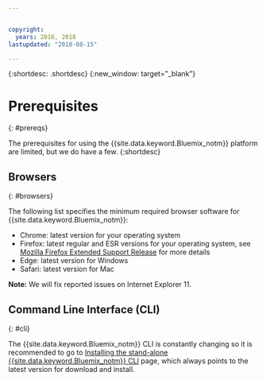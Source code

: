 ```yaml
---


copyright:
  years: 2016, 2018
lastupdated: "2018-08-15"

---
```


{:shortdesc: .shortdesc}
{:new_window: target="_blank"}

# Prerequisites
{: #prereqs}

The prerequisites for using the {{site.data.keyword.Bluemix_notm}} platform are limited, but we do have a few.
{:shortdesc}

## Browsers
{: #browsers}

The following list specifies the minimum required browser software for {{site.data.keyword.Bluemix_notm}}:

 * Chrome: latest version for your operating system
 * Firefox: latest regular and ESR versions for your operating system, see [Mozilla Firefox
Extended Support Release](https://www.mozilla.org/firefox/organizations/) for more details
 * Edge: latest version for Windows
 * Safari: latest version for Mac
 
 **Note:** We will fix reported issues on Internet Explorer 11.

## Command Line Interface (CLI)
{: #cli}

The {{site.data.keyword.Bluemix_notm}} CLI is constantly changing so it is recommended to go to [Installing the stand-alone {{site.data.keyword.Bluemix_notm}} CLI](/docs/cli/reference/ibmcloud/download_cli.html) page, which always points to the latest version for download and install.
